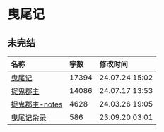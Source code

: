 # 曳尾记

## 未完结

|名称|字数|修改时间|
|:-|:-|:-|
|[曳尾记](曳尾记.md)|17394|24.07.24 15:02|
|[捉鬼郡主](捉鬼郡主.md)|14086|24.07.17 13:53|
|[捉鬼郡主-notes](捉鬼郡主-notes.md)|4628|24.03.26 19:05|
|[曳尾记杂录](曳尾记杂录.md)|586|23.09.20 03:01|

